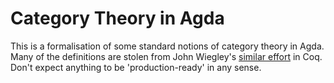 # Category Theory in Agda

This is a formalisation of some standard notions of category theory in Agda.
Many of the definitions are stolen from John Wiegley's
[similar effort](https://github.com/jwiegley/category-theory) in Coq. Don't
expect anything to be 'production-ready' in any sense.
